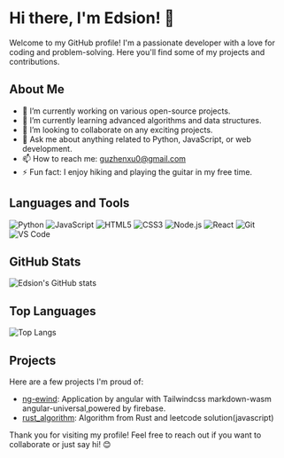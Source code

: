 # Hi there, I'm Edsion! 👋

Welcome to my GitHub profile! I'm a passionate developer with a love for coding and problem-solving. Here you'll find some of my projects and contributions.

## About Me

- 🔭 I’m currently working on various open-source projects.
- 🌱 I’m currently learning advanced algorithms and data structures.
- 👯 I’m looking to collaborate on any exciting projects.
- 💬 Ask me about anything related to Python, JavaScript, or web development.
- 📫 How to reach me: [guzhenxu0@gmail.com](guzhenxu0@gmail.com)
- ⚡ Fun fact: I enjoy hiking and playing the guitar in my free time.

## Languages and Tools

![Python](https://img.shields.io/badge/Python-3776AB?style=for-the-badge&logo=python&logoColor=white)
![JavaScript](https://img.shields.io/badge/JavaScript-F7DF1E?style=for-the-badge&logo=javascript&logoColor=black)
![HTML5](https://img.shields.io/badge/HTML5-E34F26?style=for-the-badge&logo=html5&logoColor=white)
![CSS3](https://img.shields.io/badge/CSS3-1572B6?style=for-the-badge&logo=css3&logoColor=white)
![Node.js](https://img.shields.io/badge/Node.js-339933?style=for-the-badge&logo=nodedotjs&logoColor=white)
![React](https://img.shields.io/badge/React-61DAFB?style=for-the-badge&logo=react&logoColor=black)
![Git](https://img.shields.io/badge/Git-F05032?style=for-the-badge&logo=git&logoColor=white)
![VS Code](https://img.shields.io/badge/VS%20Code-007ACC?style=for-the-badge&logo=visual-studio-code&logoColor=white)

## GitHub Stats

![Edsion's GitHub stats](https://github-readme-stats.vercel.app/api?username=edsion11&show_icons=true&theme=radical)

## Top Languages

![Top Langs](https://github-readme-stats.vercel.app/api/top-langs/?username=edsion11&layout=compact&theme=radical)

## Projects

Here are a few projects I'm proud of:

- [ng-ewind](https://github.com/edsion11/ng-ewind): Application by angular with Tailwindcss markdown-wasm angular-universal,powered by firebase.
- [rust_algorithm](https://github.com/edsion11/rust_algorithm): Algorithm from Rust and leetcode solution(javascript)

Thank you for visiting my profile! Feel free to reach out if you want to collaborate or just say hi! 😊
